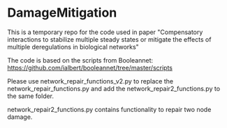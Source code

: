 # DamageMitigation

This is a temporary repo for the code used in paper "Compensatory interactions to stabilize multiple steady states or mitigate the effects of multiple deregulations in biological networks"

The code is based on the scripts from Booleannet: https://github.com/ialbert/booleannet/tree/master/scripts

Please use network_repair_functions_v2.py to replace the network_repair_functions.py and add the network_repair2_functions.py to the same folder.

network_repair2_functions.py contains functionality to repair two node damage.

